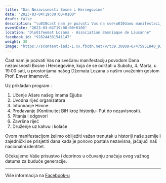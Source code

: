 ```yaml
---
title: "Dan Nezavisnosti Bosne i Hercegovine"
date: "2023-03-04T19:00:00+0100"
draft: false
description: "\u010cast nam je pozvati Vas na sve\u010danu manifestaciju povodom Dana nezavisnosti Bosne i Hercegovine, koja \u0107e se odr\u017eati u Subotu, 4. Marta, u 19:00 sati, u prostorijama na\u0161eg D\u017eemata Lozana s na\u0161im uva\u017eenim gostom Prof. Enver Imamovi\u0107.\n\nUz prikladan program : \n\n 1. U\u010denje A\u0161are na\u0161eg imama Ejjuba\n 2. Uvodna rije\u0107 organizatora \n 3. Intoniranje Himne\n 4. Predavanje (Kontinuitet BiH kroz historiju- Put do nezavisnosti). \n 5. Pitanja i odgovori\n 6. Zavr\u0161na rije\u0107\n 7. Dru\u017eenje uz kahvu i kola\u010de \n\nOvom manifestacijom \u017eelimo obilje\u017eiti va\u017ean trenutak u historiji na\u0161e zemlje i zajedni\u010dki se prisjetiti dana kada je ponovo postala nezavisna, ja\u010daju\u0107i na\u0161 nacionalni identitet. \n\nO\u010dekujemo Va\u0161e prisustvo i doprinos u o\u010duvanju zna\u010daja ovog va\u017enog datuma za budu\u0107e generacije."
eventDate: "2023-03-04T19:00:00+0100"
location: "D\u017eemat Lozana - Association Bosniaque de Lausanne"
facebook_id: "928244301541147"
weight: 30
image: "https://scontent-iad3-1.xx.fbcdn.net/v/t39.30808-6/475951840_935481025379164_1390410738246455704_n.jpg?_nc_cat=101&ccb=1-7&_nc_sid=9e60e4&_nc_ohc=aktELX588UQQ7kNvwGpWNvI&_nc_oc=AdnNV0haFh7nO5VWBUcekPd5rRbhtfhBAw7JG2Tsh-0xilX9Uy_oKKruQumdQ37-KUE&_nc_zt=23&_nc_ht=scontent-iad3-1.xx&edm=ABTKTjYEAAAA&_nc_gid=WyewJa_162RaIPZ7YRU26Q&oh=00_AfHRCUNY5kNmzObyXFEm2uTcsK0ONc3nYEDWa0mCZDgwlw&oe=680F6B79"
---
```


Čast nam je pozvati Vas na svečanu manifestaciju povodom Dana nezavisnosti Bosne i Hercegovine, koja će se održati u Subotu, 4. Marta, u 19:00 sati, u prostorijama našeg Džemata Lozana s našim uvaženim gostom Prof. Enver Imamović.

Uz prikladan program : 

 1. Učenje Ašare našeg imama Ejjuba
 2. Uvodna rijeć organizatora 
 3. Intoniranje Himne
 4. Predavanje (Kontinuitet BiH kroz historiju- Put do nezavisnosti). 
 5. Pitanja i odgovori
 6. Završna rijeć
 7. Druženje uz kahvu i kolače 

Ovom manifestacijom želimo obilježiti važan trenutak u historiji naše zemlje i zajednički se prisjetiti dana kada je ponovo postala nezavisna, jačajući naš nacionalni identitet. 

Očekujemo Vaše prisustvo i doprinos u očuvanju značaja ovog važnog datuma za buduće generacije.

---

Više informacija na [Facebook-u](https://facebook.com/events/928244301541147)